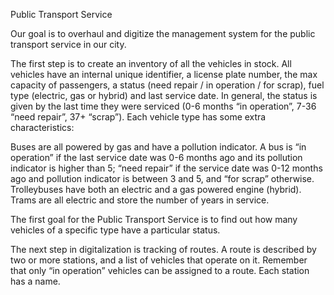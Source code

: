 Public Transport Service

Our goal is to overhaul and digitize the management system for the public transport service in our city.

The first step is to create an inventory of all the vehicles in stock. All vehicles have an internal unique identifier, a license plate number, the max capacity of passengers, a status (need repair / in operation / for scrap), fuel type (electric, gas or hybrid) and last service date. In general, the status is given by the last time they were serviced (0-6 months “in operation”, 7-36 “need repair”, 37+ “scrap”). Each vehicle type has some extra characteristics:

Buses are all powered by gas and have a pollution indicator. A bus is “in operation” if the last service date was 0-6 months ago and its pollution indicator is higher than 5; “need repair” if the service date was 0-12 months ago and pollution indicator is between 3 and 5, and “for scrap” otherwise.
Trolleybuses have both an electric and a gas powered engine (hybrid).
Trams are all electric and store the number of years in service.

The first goal for the Public Transport Service is to find out how many vehicles of a specific type have a particular status.

The next step in digitalization is tracking of routes. A route is described by two or more stations, and a list of vehicles that operate on it. Remember that only “in operation” vehicles can be assigned to a route. Each station has a name. 